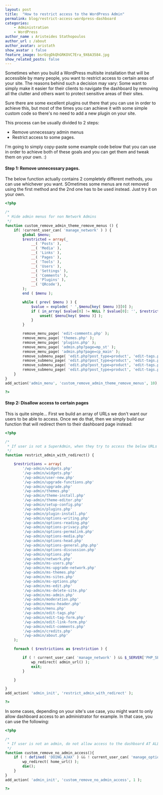```yaml
---
layout: post
title:  "How to restrict access to the WordPress Admin"
permalink: blog/restrict-access-wordpress-dashboard
categories:
    - Administration
    - WordPress
author_name : Aristeides Stathopoulos
author_url : /about
author_avatar: aristath
show_avatar : false
feature_image: bsrOzgDkQhGRKOVC7Era_9X6A3584.jpg
show_related_posts: false
---
```


Sometimes when you build a WordPress multisite installation that will be accessible by many people, you want to restrict access to certain areas of your site.
The reasons behind such a decision may vary: Some want to simply make it easier for their clients to navigate the dashboard by removing all the clutter and others want to protect sensitive areas of their sites.

Sure there are some excellent plugins out there that you can use in order to achieve this, but most of the times you can achieve it with some simple custom code so there's no need to add a new plugin on your site.

This process can be usually divided to 2 steps:

* Remove unnecessary admin menus
* Restrict access to some pages.

I'm going to simply copy-paste some example code below that you can use in order to achieve both of these goals and you can get them and tweak them on your own. :)

#### Step 1: Remove unnecessary pages.

The below function actually contains 2 completely different methods, you can use whichever you want. SOmetimes some menus are not removed using the first method and the 2nd one has to be used instead. Just try it on your own.

```php
<?php

/*
 * Hide admin menus for non Network Admins
 */
function custom_remove_admin_theme_remove_menus () {
	if( !current_user_can( 'manage_network' ) ) {
		global $menu;
		$restricted = array(_
			__( 'Posts' ),
			__( 'Media' ),
			__( 'Links' ),
			__( 'Pages' ),
			__( 'Tools' ),
			__( 'Users' ),
			__( 'Settings' ),
			__( 'Comments' ),
			__( 'Plugins' ),
			__( 'QRcode'),
		);
		end ( $menu );

		while ( prev( $menu ) ) {
			$value = explode( ' ',$menu[key( $menu )][0] );
			if ( in_array( $value[0] != NULL ? $value[0]: '', $restricted ) ) {
				unset( $menu[key( $menu )] );
			}
		}

		remove_menu_page( 'edit-comments.php' );
		remove_menu_page( 'themes.php' );
		remove_menu_page( 'plugins.php' );
		remove_menu_page( 'admin.php?page=mp_st' );
		remove_menu_page( 'admin.php?page=cp_main' );
		remove_submenu_page( 'edit.php?post_type=product', 'edit-tags.php?taxonomy=product_category&amp;post_type=product' );
		remove_submenu_page( 'edit.php?post_type=product', 'edit-tags.php?taxonomy=brand&amp;post_type=product' );
		remove_submenu_page( 'edit.php?post_type=product', 'edit-tags.php?taxonomy=model&amp;post_type=product' );
		remove_submenu_page( 'edit.php?post_type=product', 'edit-tags.php?taxonomy=product_tag&amp;post_type=product' );
	}
}
add_action('admin_menu', 'custom_remove_admin_theme_remove_menus', 10);

?>
```

#### Step 2: Disallow access to certain pages

This is quite simple...
First we build an array of URLs we don't want our users to be able to access.
Once we do that, then we simply build our function that will redirect them to their dashboard page instead:

```php
<?php

/*
 * If user is not a SuperAdmin, when they try to access the below URLs they are redirected back to the dashboard.
 */
function restrict_admin_with_redirect() {

	$restrictions = array(
		'/wp-admin/widgets.php'
		'/wp-admin/widgets.php'
		'/wp-admin/user-new.php'
		'/wp-admin/upgrade-functions.php'
		'/wp-admin/upgrade.php'
		'/wp-admin/themes.php'
		'/wp-admin/theme-install.php'
		'/wp-admin/theme-editor.php'
		'/wp-admin/setup-config.php'
		'/wp-admin/plugins.php'
		'/wp-admin/plugin-install.php'
		'/wp-admin/options-writing.php'
		'/wp-admin/options-reading.php'
		'/wp-admin/options-privacy.php'
		'/wp-admin/options-permalink.php'
		'/wp-admin/options-media.php'
		'/wp-admin/options-head.php'
		'/wp-admin/options-general.php.php'
		'/wp-admin/options-discussion.php'
		'/wp-admin/options.php'
		'/wp-admin/network.php'
		'/wp-admin/ms-users.php'
		'/wp-admin/ms-upgrade-network.php'
		'/wp-admin/ms-themes.php'
		'/wp-admin/ms-sites.php'
		'/wp-admin/ms-options.php'
		'/wp-admin/ms-edit.php'
		'/wp-admin/ms-delete-site.php'
		'/wp-admin/ms-admin.php'
		'/wp-admin/moderation.php'
		'/wp-admin/menu-header.php'
		'/wp-admin/menu.php'
		'/wp-admin/edit-tags.php'
		'/wp-admin/edit-tag-form.php'
		'/wp-admin/edit-link-form.php'
		'/wp-admin/edit-comments.php'
		'/wp-admin/credits.php'
		'/wp-admin/about.php'
	);

	foreach ( $restrictions as $restriction ) {

		if ( ! current_user_can( 'manage_network' ) && $_SERVER['PHP_SELF'] == $restriction ) {
			wp_redirect( admin_url() );
			exit;
		}

	}

}
add_action( 'admin_init', 'restrict_admin_with_redirect' );

?>
```

In some cases, depending on your site's use case, you might want to only allow dashboard access to an administrator for example.
In that case, you can use the following:

```php
<?php

/*
 * If user is not an admin, do not allow access to the dashboard AT ALL.
 */
function custom_remove_no_admin_access(){
	if ( ! defined( 'DOING_AJAX' ) && ! current_user_can( 'manage_options' ) ) {
		wp_redirect( home_url() );
		die();
	}
}
add_action( 'admin_init', 'custom_remove_no_admin_access', 1 );

?>
```
